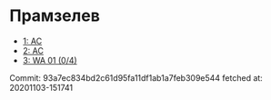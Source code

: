 # Прамзелев
- [1: AC](1.md)
- [2: AC](2.md)
- [3: WA 01 (0/4)](3.md)

Commit: 93a7ec834bd2c61d95fa11df1ab1a7feb309e544
 fetched at: 20201103-151741
